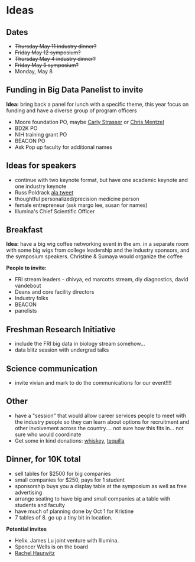 # Ideas

## Dates
- ~~Thursday May 11 industry dinner?~~
- ~~Friday May 12 symposium?~~
- ~~Thursday May 4 industry dinner?~~
- ~~Friday May 5 symposium?~~
- Monday, May 8


## Funding in Big Data Panelist to invite
**Idea:** bring back a panel for lunch with a specific theme, this year focus on funding and have a diverse group of program officers

- Moore foundation PO, maybe [Carly Strasser](https://www.moore.org/people-detail?personUrl=carlys) or [Chris Mentzel](https://www.moore.org/people-detail?personUrl=chrism)
- BD2K PO
- NIH training grant PO
- BEACON PO
- Ask Pop up faculty for additional names

## Ideas for speakers
- continue with two keynote format, but have one academic keynote and one industry keynote
- Russ Poldrack [ala tweet](https://twitter.com/russpoldrack/status/769914482625622017)
- thoughtful personalized/precision medicine person
- female entrepreneur (ask margo lee, susan for names) 
- Illumina's Chief Scientific Officer

## Breakfast
**Idea:** have a big wig coffee networking event in the am. in a separate room with some big wigs from college leadership and the industry sponsors, and the symposium speakers. Christine & Sumaya would organize the coffee

**People to invite:**
- FRI stream leaders - dhivya, ed marcotts stream, diy diagnostics, david vandebout
- Deans and core facility directors
- Industry folks
- BEACON
- panelists

## Freshman Research Initiative
- include the FRI big data in biology stream somehow...
- data blitz session with undergrad talks

## Science communication
- invite vivian and mark to do the communications for our event!!!!

## Other
- have a "session" that would allow career services people to meet with the industry people so they can learn about options for recruitment and other involvement across the country.... not sure how this fits in... not sure who would coordinate
- Get some in kind donations: [whiskey](http://swiftdistillery.com/spirit-locator/), [tequilla](https://www.patrontequila.com/)

## Dinner, for 10K total
- sell tables for $2500 for big companies
- small companies for $250, pays for 1 student
- sponsorship buys you a display table at the symposium as well as free advertising
- arrange seating to have big and small companies at a table with students and faculty
- have much of planning done by Oct 1 for Kristine
- 7 tables of 8. go up a tiny bit in location.

**Potential invites**
- Helix. James Lu joint venture with Illumina. 
- Spencer Wells is on the board
- [Rachel Haurwitz](http://cariboubio.com/about-us/management-team)